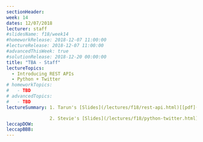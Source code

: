 ```yaml
---
sectionHeader:
week: 14
dates: 12/07/2018
lecturer: staff
#slidesName: f18/week14
#homeworkRelease: 2018-12-07 11:00:00
#lectureRelease: 2018-12-07 11:00:00
#advancedThisWeek: true
#solutionRelease: 2018-12-20 00:00:00
title: "TBA - Staff"
lectureTopics:
  - Introducing REST APIs
  - Python + Twitter
# homeworkTopics:
#   - TBD
# advancedTopics:
#   - TBD
lectureSummary: 1. Tarun's [Slides](/lectures/f18/rest-api.html)[[pdf](/lectures/f18/rest-api.pdf)] and [Starter Code](https://github.com/tarunsk/eecs398-flask-sample)

                2. Stevie's [Slides](/lectures/f18/python-twitter.html)[[pdf](/lectures/f18/python-twitter.pdf)]
leccapDOW:
leccapBBB:
---
```

